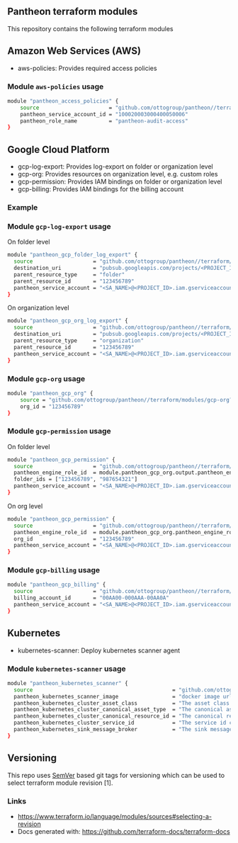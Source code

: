 ## Pantheon terraform modules

This repository contains the following terraform modules 


## Amazon Web Services (AWS)

- aws-policies: Provides required access policies

### Module `aws-policies` usage


```bash
module "pantheon_access_policies" {
    source                      = "github.com/ottogroup/pantheon//terraform/modules/aws-policies?ref=v1.1.26"
    pantheon_service_account_id = "100020003000400050006"
    pantheon_role_name          = "pantheon-audit-access"
}
```

## Google Cloud Platform

- gcp-log-export: Provides log-export on folder or organization level
- gcp-org: Provides resources on organization level, e.g. custom roles
- gcp-permission: Provides IAM bindings on folder or organization level
- gcp-billing: Provides IAM bindings for the billing account


### Example 

### Module `gcp-log-export` usage
On folder level

```bash
module "pantheon_gcp_folder_log_export" {
  source                   = "github.com/ottogroup/pantheon//terraform/modules/gcp-log-export?ref=v1.1.26"
  destination_uri          = "pubsub.googleapis.com/projects/<PROJECT_ID>/topics/<TOPIC_NAME>"
  parent_resource_type     = "folder"
  parent_resource_id       = "123456789"
  pantheon_service_account = "<SA_NAME>@<PROJECT_ID>.iam.gserviceaccount.com"
}
```

On organization level
```bash
module "pantheon_gcp_org_log_export" {
  source                   = "github.com/ottogroup/pantheon//terraform/modules/gcp-log-export?ref=v1.1.26"
  destination_uri          = "pubsub.googleapis.com/projects/<PROJECT_ID>/topics/<TOPIC_NAME>"
  parent_resource_type     = "organization"
  parent_resource_id       = "123456789"
  pantheon_service_account = "<SA_NAME>@<PROJECT_ID>.iam.gserviceaccount.com"
}
```

### Module `gcp-org` usage

```bash
module "pantheon_gcp_org" {
    source = "github.com/ottogroup/pantheon//terraform/modules/gcp-org?ref=v1.1.26"
    org_id = "123456789"
}
```

### Module `gcp-permission` usage

On folder level

```bash
module "pantheon_gcp_permission" {
  source                   = "github.com/ottogroup/pantheon//terraform/modules/gcp-permission?ref=v1.1.26"
  pantheon_engine_role_id  = module.pantheon_gcp_org.output.pantheon_engine_role_id
  folder_ids = ["123456789", "987654321"]
  pantheon_service_account = "<SA_NAME>@<PROJECT_ID>.iam.gserviceaccount.com"
}
```

On org level

```bash
module "pantheon_gcp_permission" {
  source                   = "github.com/ottogroup/pantheon//terraform/modules/gcp-permission?ref=v1.1.20"
  pantheon_engine_role_id  = module.pantheon_gcp_org.pantheon_engine_role_id
  org_id                   = "123456789"
  pantheon_service_account = "<SA_NAME>@<PROJECT_ID>.iam.gserviceaccount.com"
}
```

### Module `gcp-billing` usage

```bash
module "pantheon_gcp_billing" {
  source                   = "github.com/ottogroup/pantheon//terraform/modules/gcp-billing?ref=v1.1.26"
  billing_account_id       = "00AA00-000AAA-00AA0A"
  pantheon_service_account = "<SA_NAME>@<PROJECT_ID>.iam.gserviceaccount.com"
}
```

## Kubernetes

- kubernetes-scanner: Deploy kubernetes scanner agent

### Module `kubernetes-scanner` usage


```bash
module "pantheon_kubernetes_scanner" {
  source                                            = "github.com/ottogroup/pantheon//terraform/modules/kubernetes-scanner?ref=v1.1.26"
  pantheon_kubernetes_scanner_image                 = "docker image url"
  pantheon_kubernetes_cluster_asset_class           = "The asset class of the cluster"
  pantheon_kubernetes_cluster_canonical_asset_type  = "The canonical asset type of the cluster"
  pantheon_kubernetes_cluster_canonical_resource_id = "The canonical resource id of the cluster"
  pantheon_kubernetes_cluster_service_id            = "The service id cluster"
  pantheon_kubernetes_sink_message_broker           = "The sink message broker"
}
```

## Versioning

This repo uses [SemVer](http://semver.org/) based git tags for versioning which can be used to select terraform module revision [1].

### Links

- https://www.terraform.io/language/modules/sources#selecting-a-revision
- Docs generated with: https://github.com/terraform-docs/terraform-docs
